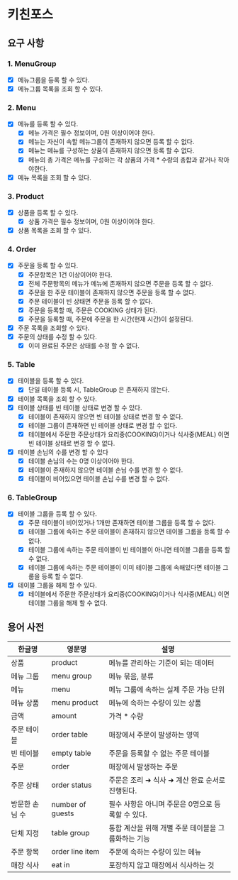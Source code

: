 # 키친포스

## 요구 사항

### 1. MenuGroup
- [x] 메뉴그룹을 등록 할 수 있다.
- [x] 메뉴그룹 목록을 조회 할 수 있다.

### 2. Menu 
- [x] 메뉴를 등록 할 수 있다.
    - [x] 메뉴 가격은 필수 정보이며, 0원 이상이어야 한다.
    - [x] 메뉴는 자신이 속할 메뉴그룹이 존재하지 않으면 등록 할 수 없다.
    - [x] 메뉴는 메뉴를 구성하는 상품이 존재하지 않으면 등록 할 수 없다.
    - [x] 메뉴의 총 가격은 메뉴를 구성하는 각 상품의 가격 * 수량의 총합과 같거나 작아야한다.
- [x] 메뉴 목록을 조회 할 수 있다.

### 3. Product
- [x] 상품을 등록 할 수 있다.
    - [x] 상품 가격은 필수 정보이며, 0원 이상이어야 한다.
- [x] 상품 목록을 조회 할 수 있다.

### 4. Order
- [x] 주문을 등록 할 수 있다.
    - [x] 주문항목은 1건 이상이어야 한다.
    - [x] 전체 주문항목의 메뉴가 메뉴에 존재하지 않으면 주문을 등록 할 수 없다. 
    - [x] 주문을 한 주문 테이블이 존재하지 않으면 주문을 등록 할 수 없다.
    - [x] 주문 테이블이 빈 상태면 주문을 등록 할 수 없다.
    - [x] 주문을 등록할 때, 주문은 COOKING 상태가 된다.
    - [x] 주문을 등록할 때, 주문에 주문을 한 시간(현재 시간)이 설정된다.
- [x] 주문 목록을 조회할 수 있다.
- [x] 주문의 상태를 수정 할 수 있다.
    - [x] 이미 완료된 주문은 상태를 수정 할 수 없다.

### 5. Table
- [x] 테이블을 등록 할 수 있다.
    - [x] 단일 테이블 등록 시, TableGroup 은 존재하지 않는다.
- [x] 테이블 목록을 조회 할 수 있다.
- [x] 테이블 상태를 빈 테이블 상태로 변경 할 수 있다.
  - [x] 테이블이 존재하지 않으면 빈 테이블 상태로 변경 할 수 없다.
  - [x] 테이블 그룹이 존재하면 빈 테이블 상태로 변경 할 수 없다.
  - [x] 테이블에서 주문한 주문상태가 요리중(COOKING)이거나 식사중(MEAL) 이면 빈 테이블 상태로 변경 할 수 없다.
- [x] 테이블 손님의 수를 변경 할 수 있다
  - [x] 테이블 손님의 수는 0명 이상이어야 한다.
  - [x] 테이블이 존재하지 않으면 테이블 손님 수를 변경 할 수 없다.
  - [x] 테이블이 비어있으면 테이블 손님 수를 변경 할 수 없다.

### 6. TableGroup
- [x] 테이블 그룹을 등록 할 수 있다.
  - [x] 주문 테이블이 비어있거나 1개만 존재하면 테이블 그룹을 등록 할 수 없다.
  - [x] 테이블 그룹에 속하는 주문 테이블이 존재하지 않으면 테이블 그룹을 등록 할 수 없다.
  - [x] 테이블 그룹에 속하는 주문 테이블이 빈 테이블이 아니면 테이블 그룹을 등록 할 수 없다.
  - [x] 테이블 그룹에 속하는 주문 테이블이 이미 테이블 그룹에 속해있다면 테이블 그룹을 등록 할 수 없다.
- [x] 테이블 그룹을 해제 할 수 있다.
  - [x] 테이블에서 주문한 주문상태가 요리중(COOKING)이거나 식사중(MEAL) 이면 테이블 그룹을 해제 할 수 없다.

## 용어 사전

| 한글명 | 영문명 | 설명 |
| --- | --- | --- |
| 상품 | product | 메뉴를 관리하는 기준이 되는 데이터 |
| 메뉴 그룹 | menu group | 메뉴 묶음, 분류 |
| 메뉴 | menu | 메뉴 그룹에 속하는 실제 주문 가능 단위 |
| 메뉴 상품 | menu product | 메뉴에 속하는 수량이 있는 상품 |
| 금액 | amount | 가격 * 수량 |
| 주문 테이블 | order table | 매장에서 주문이 발생하는 영역 |
| 빈 테이블 | empty table | 주문을 등록할 수 없는 주문 테이블 |
| 주문 | order | 매장에서 발생하는 주문 |
| 주문 상태 | order status | 주문은 조리 ➜ 식사 ➜ 계산 완료 순서로 진행된다. |
| 방문한 손님 수 | number of guests | 필수 사항은 아니며 주문은 0명으로 등록할 수 있다. |
| 단체 지정 | table group | 통합 계산을 위해 개별 주문 테이블을 그룹화하는 기능 |
| 주문 항목 | order line item | 주문에 속하는 수량이 있는 메뉴 |
| 매장 식사 | eat in | 포장하지 않고 매장에서 식사하는 것 |
